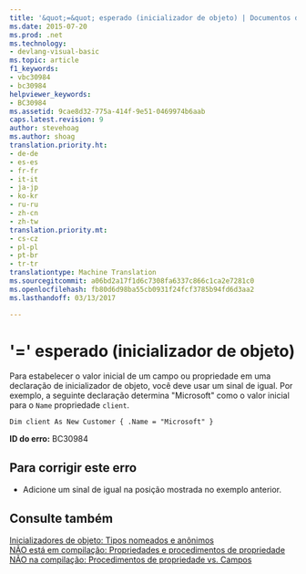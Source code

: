 ```yaml
---
title: '&quot;=&quot; esperado (inicializador de objeto) | Documentos do Microsoft'
ms.date: 2015-07-20
ms.prod: .net
ms.technology:
- devlang-visual-basic
ms.topic: article
f1_keywords:
- vbc30984
- bc30984
helpviewer_keywords:
- BC30984
ms.assetid: 9cae8d32-775a-414f-9e51-0469974b6aab
caps.latest.revision: 9
author: stevehoag
ms.author: shoag
translation.priority.ht:
- de-de
- es-es
- fr-fr
- it-it
- ja-jp
- ko-kr
- ru-ru
- zh-cn
- zh-tw
translation.priority.mt:
- cs-cz
- pl-pl
- pt-br
- tr-tr
translationtype: Machine Translation
ms.sourcegitcommit: a06bd2a17f1d6c7308fa6337c866c1ca2e7281c0
ms.openlocfilehash: fb80d6d98ba55cb0931f24fcf3785b94fd6d3aa2
ms.lasthandoff: 03/13/2017

---
```

# <a name="3939-expected-object-initializer"></a>'=' esperado (inicializador de objeto)
Para estabelecer o valor inicial de um campo ou propriedade em uma declaração de inicializador de objeto, você deve usar um sinal de igual. Por exemplo, a seguinte declaração determina "Microsoft" como o valor inicial para o `Name` propriedade `client`.  
  
```  
Dim client As New Customer { .Name = "Microsoft" }  
```  
  
 **ID do erro:** BC30984  
  
## <a name="to-correct-this-error"></a>Para corrigir este erro  
  
-   Adicione um sinal de igual na posição mostrada no exemplo anterior.  
  
## <a name="see-also"></a>Consulte também  
 [Inicializadores de objeto: Tipos nomeados e anônimos](../../visual-basic/programming-guide/language-features/objects-and-classes/object-initializers-named-and-anonymous-types.md)   
 [NÃO está em compilação: Propriedades e procedimentos de propriedade](http://msdn.microsoft.com/en-us/23e2a1ec-7e9d-4109-8940-c703d981077b)   
 [NÃO na compilação: Procedimentos de propriedade vs. Campos](http://msdn.microsoft.com/en-us/da1c05c1-87c7-40fa-b92c-e9c7e4d170f7)
